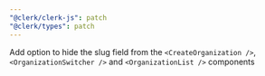 ```yaml
---
"@clerk/clerk-js": patch
"@clerk/types": patch
---
```


Add option to hide the slug field from the `<CreateOrganization />`, `<OrganizationSwitcher />` and `<OrganizationList />` components
